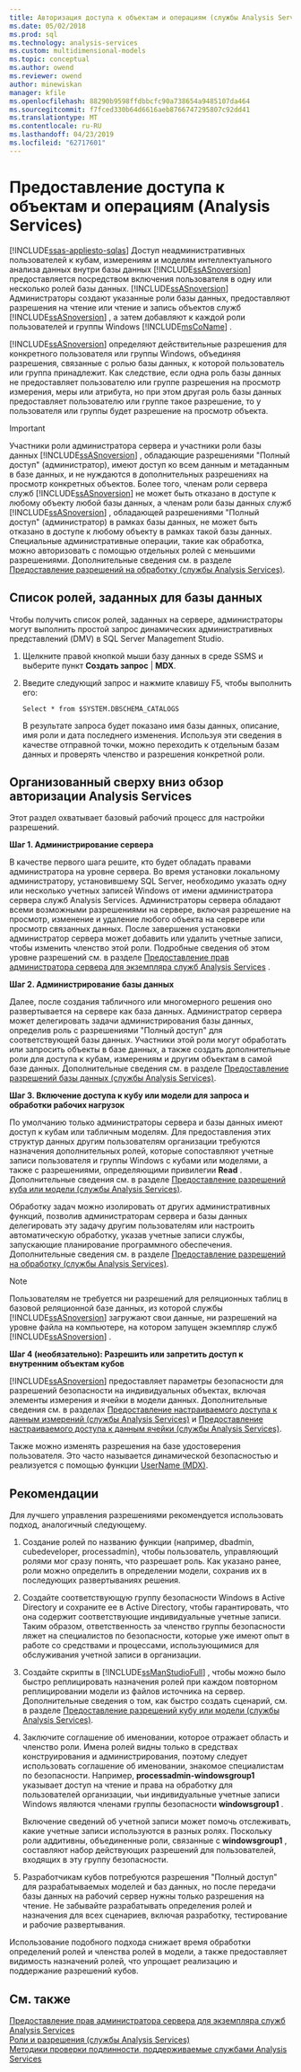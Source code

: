 ```yaml
---
title: Авторизация доступа к объектам и операциям (службы Analysis Services) | Документация Майкрософт
ms.date: 05/02/2018
ms.prod: sql
ms.technology: analysis-services
ms.custom: multidimensional-models
ms.topic: conceptual
ms.author: owend
ms.reviewer: owend
author: minewiskan
manager: kfile
ms.openlocfilehash: 88290b9598ffdbbcfc90a738654a9485107da464
ms.sourcegitcommit: f7fced330b64d6616aeb8766747295807c92dd41
ms.translationtype: MT
ms.contentlocale: ru-RU
ms.lasthandoff: 04/23/2019
ms.locfileid: "62717601"
---
```

# <a name="authorizing-access-to-objects-and-operations-analysis-services"></a>Предоставление доступа к объектам и операциям (Analysis Services)
[!INCLUDE[ssas-appliesto-sqlas](../../includes/ssas-appliesto-sqlas.md)]
  Доступ неадминистративных пользователей к кубам, измерениям и моделям интеллектуального анализа данных внутри базы данных [!INCLUDE[ssASnoversion](../../includes/ssasnoversion-md.md)] предоставляется посредством включения пользователя в одну или несколько ролей базы данных. [!INCLUDE[ssASnoversion](../../includes/ssasnoversion-md.md)] Администраторы создают указанные роли базы данных, предоставляют разрешения на чтение или чтение и запись объектов служб [!INCLUDE[ssASnoversion](../../includes/ssasnoversion-md.md)] , а затем добавляют к каждой роли пользователей и группы Windows [!INCLUDE[msCoName](../../includes/msconame-md.md)] .  
  
 [!INCLUDE[ssASnoversion](../../includes/ssasnoversion-md.md)] определяют действительные разрешения для конкретного пользователя или группы Windows, объединяя разрешения, связанные с ролью базы данных, к которой пользователь или группа принадлежит. Как следствие, если одна роль базы данных не предоставляет пользователю или группе разрешения на просмотр измерения, меры или атрибута, но при этом другая роль базы данных предоставляет пользователю или группе такое разрешение, то у пользователя или группы будет разрешение на просмотр объекта.  
  
> [!IMPORTANT]  
>  Участники роли администратора сервера и участники роли базы данных [!INCLUDE[ssASnoversion](../../includes/ssasnoversion-md.md)] , обладающие разрешениями "Полный доступ" (администратор), имеют доступ ко всем данным и метаданным в базе данных, и не нуждаются в дополнительных разрешениях на просмотр конкретных объектов. Более того, членам роли сервера служб [!INCLUDE[ssASnoversion](../../includes/ssasnoversion-md.md)] не может быть отказано в доступе к любому объекту любой базы данных, а членам роли базы данных служб [!INCLUDE[ssASnoversion](../../includes/ssasnoversion-md.md)] , обладающей разрешениями "Полный доступ" (администратор) в рамках базы данных, не может быть отказано в доступе к любому объекту в рамках такой базы данных. Специальные административные операции, такие как обработка, можно авторизовать с помощью отдельных ролей с меньшими разрешениями. Дополнительные сведения см. в разделе [Предоставление разрешений на обработку (службы Analysis Services)](../../analysis-services/multidimensional-models/grant-process-permissions-analysis-services.md).  
  
## <a name="list-roles-defined-for-your-database"></a>Список ролей, заданных для базы данных  
 Чтобы получить список ролей, заданных на сервере, администраторы могут выполнить простой запрос динамических административных представлений (DMV) в SQL Server Management Studio.  
  
1.  Щелкните правой кнопкой мыши базу данных в среде SSMS и выберите пункт **Создать запрос** | **MDX**.  
  
2.  Введите следующий запрос и нажмите клавишу F5, чтобы выполнить его:  
  
    ```  
    Select * from $SYSTEM.DBSCHEMA_CATALOGS  
    ```  
  
     В результате запроса будет показано имя базы данных, описание, имя роли и дата последнего изменения. Используя эти сведения в качестве отправной точки, можно переходить к отдельным базам данных и проверять членство и разрешения конкретной роли.  
  
## <a name="top-down-overview-of-analysis-services-authorization"></a>Организованный сверху вниз обзор авторизации Analysis Services  
 Этот раздел охватывает базовый рабочий процесс для настройки разрешений.  
  
 **Шаг 1. Администрирование сервера**  
  
 В качестве первого шага решите, кто будет обладать правами администратора на уровне сервера. Во время установки локальному администратору, установившему SQL Server, необходимо указать одну или несколько учетных записей Windows от имени администратора сервера служб Analysis Services. Администраторы сервера обладают всеми возможными разрешениями на сервере, включая разрешение на просмотр, изменение и удаление любого объекта на сервере или просмотр связанных данных. После завершения установки администратор сервера может добавить или удалить учетные записи, чтобы изменить членство этой роли. Подробные сведения об этом уровне разрешений см. в разделе [Предоставление прав администратора сервера для экземпляра служб Analysis Services](../../analysis-services/instances/grant-server-admin-rights-to-an-analysis-services-instance.md) .  
  
 **Шаг 2. Администрирование базы данных**  
  
 Далее, после создания табличного или многомерного решения оно развертывается на сервере как база данных. Администратор сервера может делегировать задачи администрирования базы данных, определив роль с разрешениями "Полный доступ" для соответствующей базы данных. Участники этой роли могут обработать или запросить объекты в базе данных, а также создать дополнительные роли для доступа к кубам, измерениям и другим объектам в самой базе данных. Дополнительные сведения см. в разделе [Предоставление разрешений базы данных (службы Analysis Services)](../../analysis-services/multidimensional-models/grant-database-permissions-analysis-services.md).  
  
 **Шаг 3. Включение доступа к кубу или модели для запроса и обработки рабочих нагрузок**  
  
 По умолчанию только администраторы сервера и базы данных имеют доступ к кубам или табличным моделям. Для предоставления этих структур данных другим пользователям организации требуются назначения дополнительных ролей, которые сопоставляют учетные записи пользователя и группы Windows с кубами или моделями, а также с разрешениями, определяющими привилегии **Read** . Дополнительные сведения см. в разделе [Предоставление разрешений куба или модели (службы Analysis Services)](../../analysis-services/multidimensional-models/grant-cube-or-model-permissions-analysis-services.md).  
  
 Обработку задач можно изолировать от других административных функций, позволив администраторам сервера и базы данных делегировать эту задачу другим пользователям или настроить автоматическую обработку, указав учетные записи службы, запускающие планирование программного обеспечения. Дополнительные сведения см. в разделе [Предоставление разрешений на обработку (службы Analysis Services)](../../analysis-services/multidimensional-models/grant-process-permissions-analysis-services.md).  
  
> [!NOTE]  
>  Пользователям не требуется ни разрешений для реляционных таблиц в базовой реляционной базе данных, из которой службы [!INCLUDE[ssASnoversion](../../includes/ssasnoversion-md.md)] загружают свои данные, ни разрешений на уровне файла на компьютере, на котором запущен экземпляр служб [!INCLUDE[ssASnoversion](../../includes/ssasnoversion-md.md)] .  
  
 **Шаг 4 (необязательно): Разрешить или запретить доступ к внутренним объектам кубов**  
  
 [!INCLUDE[ssASnoversion](../../includes/ssasnoversion-md.md)] предоставляет параметры безопасности для разрешений безопасности на индивидуальных объектах, включая элементы измерения и ячейки в модели данных. Дополнительные сведения см. в разделах [Предоставление настраиваемого доступа к данным измерений (службы Analysis Services)](../../analysis-services/multidimensional-models/grant-custom-access-to-dimension-data-analysis-services.md) и [Предоставление настраиваемого доступа к данным ячейки (службы Analysis Services)](../../analysis-services/multidimensional-models/grant-custom-access-to-cell-data-analysis-services.md).  
  
 Также можно изменять разрешения на базе удостоверения пользователя. Это часто называется динамической безопасностью и реализуется с помощью функции [UserName (MDX)](../../mdx/username-mdx.md).  
  
## <a name="best-practices"></a>Рекомендации  
 Для лучшего управления разрешениями рекомендуется использовать подход, аналогичный следующему.  
  
1.  Создание ролей по названию функции (например, dbadmin, cubedeveloper, processadmin), чтобы пользователь, управляющий ролями мог сразу понять, что разрешает роль. Как указано ранее, роли можно определить в определении модели, сохранив их в последующих развертываниях решения.  
  
2.  Создайте соответствующую группу безопасности Windows в Active Directory и сохраните ее в Active Directory, чтобы гарантировать, что она содержит соответствующие индивидуальные учетные записи. Таким образом, ответственность за членство группы безопасности ляжет на специалистов по безопасности, которые уже имеют опыт в работе со средствами и процессами, использующимися для обслуживания учетной записи в организации.  
  
3.  Создайте скрипты в [!INCLUDE[ssManStudioFull](../../includes/ssmanstudiofull-md.md)] , чтобы можно было быстро реплицировать назначения ролей при каждом повторном реплицировании модели из файлов источника на сервер. Дополнительные сведения о том, как быстро создать сценарий, см. в разделе [Предоставление разрешений кубу или модели (службы Analysis Services)](../../analysis-services/multidimensional-models/grant-cube-or-model-permissions-analysis-services.md).  
  
4.  Заключите соглашение об именовании, которое отражает область и членство роли. Имена ролей видны только в средствах конструирования и администрирования, поэтому следует использовать соглашение об именовании, знакомое специалистам по безопасности. Например, **processadmin-windowsgroup1** указывает доступ на чтение и права на обработку для пользователей организации, чьи индивидуальные учетные записи Windows являются членами группы безопасности **windowsgroup1** .  
  
     Включение сведений об учетной записи может помочь отслеживать, какие учетные записи используются в разных ролях. Поскольку роли аддитивны, объединенные роли, связанные с **windowsgroup1** , составляют набор действующих разрешений для пользователей, входящих в эту группу безопасности.  
  
5.  Разработчикам кубов потребуются разрешения "Полный доступ" для разрабатываемых моделей и баз данных, но после передачи базы данных на рабочий сервер нужны только разрешения на чтение. Не забывайте разрабатывать определения ролей и назначения для всех сценариев, включая разработку, тестирование и рабочие развертывания.  
  
 Использование подобного подхода снижает время обработки определений ролей и членства ролей в модели, а также предоставляет видимость назначений ролей, что упрощает реализацию и поддержание разрешений кубов.  
  
## <a name="see-also"></a>См. также  
 [Предоставление прав администратора сервера для экземпляра служб Analysis Services](../../analysis-services/instances/grant-server-admin-rights-to-an-analysis-services-instance.md)   
 [Роли и разрешения (службы Analysis Services)](../../analysis-services/multidimensional-models/roles-and-permissions-analysis-services.md)   
 [Методики проверки подлинности, поддерживаемые службами Analysis Services](../../analysis-services/instances/authentication-methodologies-supported-by-analysis-services.md)  
  
  
